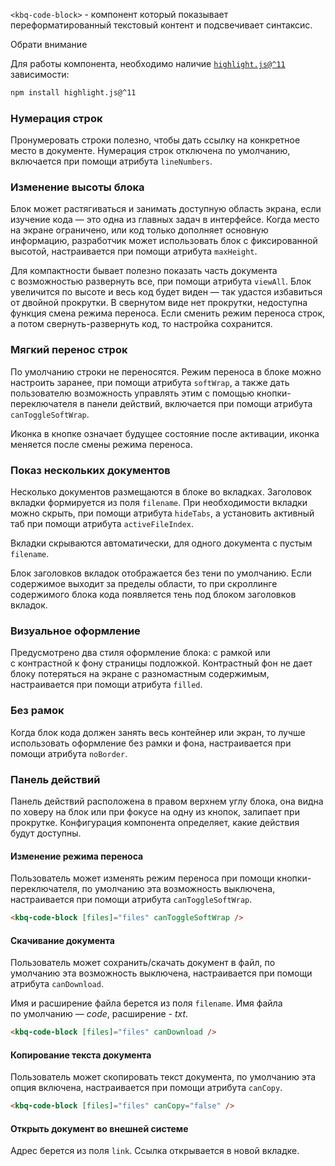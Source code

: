 `<kbq-code-block>` - компонент который показывает переформатированный текстовый контент и подсвечивает синтаксис.

<div class="kbq-callout kbq-callout_theme">
<div class="kbq-callout__header">Обрати внимание</div>
<div class="kbq-callout__content kbq-docs-element-last-child-margin-bottom-0">

Для работы компонента, необходимо наличие [`highlight.js@^11`](https://github.com/highlightjs/highlight.js/tree/11.10.0) зависимости:

```bash
npm install highlight.js@^11
```

</div>
</div>

### Нумерация строк

Пронумеровать строки полезно, чтобы дать ссылку на конкретное место в документе. Нумерация строк отключена по умолчанию, включается при помощи атрибута `lineNumbers`.

<!-- example(code-block-with-line-numbers) -->

### Изменение высоты блока

Блок может растягиваться и занимать доступную область экрана, если изучение кода — это одна из главных задач в интерфейсе. Когда место на экране ограничено, или код только дополняет основную информацию, разработчик может использовать блок с фиксированной высотой, настраивается при помощи атрибута `maxHeight`.

Для компактности бывает полезно показать часть документа с возможностью развернуть все, при помощи атрибута `viewAll`. Блок увеличится по высоте и весь код будет виден — так удастся избавиться от двойной прокрутки. В свернутом виде нет прокрутки, недоступна функция смена режима переноса. Если сменить режим переноса строк, а потом свернуть-развернуть код, то настройка сохранится.

<!-- example(code-block-with-max-height) -->

### Мягкий перенос строк

По умолчанию строки не переносятся. Режим переноса в блоке можно настроить заранее, при помощи атрибута `softWrap`, а также дать пользователю возможность управлять этим с помощью кнопки-переключателя в панели действий, включается при помощи атрибута `canToggleSoftWrap`.

Иконка в кнопке означает будущее состояние после активации, иконка меняется после смены режима переноса.

<!-- example(code-block-with-soft-wrap) -->

### Показ нескольких документов

Несколько документов размещаются в блоке во вкладках. Заголовок вкладки формируется из поля `filename`. При необходимости вкладки можно скрыть, при помощи атрибута `hideTabs`, а установить активный таб при помощи атрибута `activeFileIndex`.

Вкладки скрываются автоматически, для одного документа с пустым `filename`.

<!-- example(code-block-with-tabs) -->

Блок заголовков вкладок отображается без тени по умолчанию. Если содержимое выходит за пределы области, то при скроллинге содержимого блока кода появляется тень под блоком заголовков вкладок.

<!-- example(code-block-with-tabs-and-shadow) -->

### Визуальное оформление

Предусмотрено два стиля оформление блока: с рамкой или с контрастной к фону страницы подложкой. Контрастный фон не дает блоку потеряться на экране с разномастным содержимым, настраивается при помощи атрибута `filled`.

<!-- example(code-block-with-filled) -->

### Без рамок

Когда блок кода должен занять весь контейнер или экран, то лучше использовать оформление без рамки и фона, настраивается при помощи атрибута `noBorder`.

<!-- example(code-block-with-noborder) -->

### Панель действий

Панель действий расположена в правом верхнем углу блока, она видна по ховеру на блок или при фокусе на одну из кнопок, залипает при прокрутке. Конфигурация компонента определяет, какие действия будут доступны.

#### Изменение режима переноса

Пользователь может изменять режим переноса при помощи кнопки-переключателя, по умолчанию эта возможность выключена, настраивается при помощи атрибута `canToggleSoftWrap`.

```html
<kbq-code-block [files]="files" canToggleSoftWrap />
```

#### Скачивание документа

Пользователь может сохранить/скачать документ в файл, по умолчанию эта возможность выключена, настраивается при помощи атрибута `canDownload`.

Имя и расширение файла берется из поля `filename`. Имя файла по умолчанию — _code_, расширение - _txt_.

```html
<kbq-code-block [files]="files" canDownload />
```

#### Копирование текста документа

Пользователь может скопировать текст документа, по умолчанию эта опция включена, настраивается при помощи атрибута `canCopy`.

```html
<kbq-code-block [files]="files" canCopy="false" />
```

#### Открыть документ во внешней системе

Адрес берется из поля `link`. Ссылка открывается в новой вкладке.

